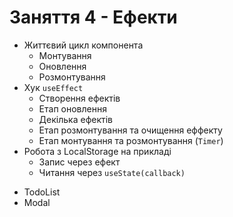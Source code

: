 # Заняття 4 - Ефекти

- Життєвий цикл компонента
  - Монтування
  - Оновлення
  - Розмонтування
- Хук `useEffect`
  - Створення ефектів
  - Етап оновлення
  - Декілька ефектів
  - Етап розмонтування та очищення еффекту
  - Етап монтування та розмонтування (`Timer`)
- Робота з LocalStorage на прикладі
  - Запис через ефект
  - Читання через `useState(callback)`

* TodoList
* Modal
